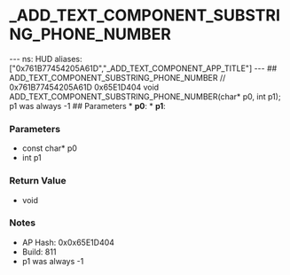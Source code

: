 # _ADD_TEXT_COMPONENT_SUBSTRING_PHONE_NUMBER

--- ns: HUD aliases: ["0x761B77454205A61D","_ADD_TEXT_COMPONENT_APP_TITLE"] --- ## ADD_TEXT_COMPONENT_SUBSTRING_PHONE_NUMBER  // 0x761B77454205A61D 0x65E1D404 void ADD_TEXT_COMPONENT_SUBSTRING_PHONE_NUMBER(char* p0, int p1);  p1 was always -1  ## Parameters * **p0**: * **p1**:

### Parameters
* const char* p0
* int p1

### Return Value
* void

### Notes
* AP Hash: 0x0x65E1D404
* Build: 811
* p1 was always -1

